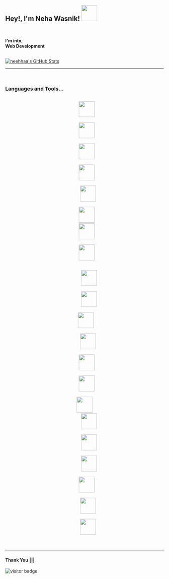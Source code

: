 <h2>Hey!, I'm Neha Wasnik! <img src="https://media.giphy.com/media/12oufCB0MyZ1Go/giphy.gif" width="50"></h2>
<br/>

**I'm into,**
<br/>
**Web Development**

<br/>
<a href="https://github.com/neehhaa">
  <img src="https://github-readme-stats.vercel.app/api?username=neehhaa&show_icons=true" alt="neehhaa's GitHub Stats" />
</a>
<br />

*************

<br />

### Languages and Tools...

<p align="center">

  
    
<code>
  <a href="https://www.oracle.com/java/" target="_blank"><img height="50" src="https://www.vectorlogo.zone/logos/java/java-horizontal.svg"></a>
</code>

<code>
  <a href="https://www.oracle.com/java/" target="_blank"><img height="50" src="https://www.vectorlogo.zone/logos/python/python-ar21.svg"></a>
</code>
  
<code>
  <a href="https://www.oracle.com/java/" target="_blank"><img height="50" src="https://www.vectorlogo.zone/logos/w3_html5/w3_html5-ar21.svg"></a>
</code>

  
<code>
  <a href="https://www.oracle.com/java/" target="_blank"><img height="50" src="https://www.vectorlogo.zone/logos/w3_css/w3_css-ar21.svg"></a>
</code>

<code>
   <a href="https://cdnlogo.com/logo/javascript_70428.html"><img height="50" src="https://cdn.cdnlogo.com/logos/j/69/javascript.svg"></a>
</code>
  
<code>
  <a href="https://www.oracle.com/java/" target="_blank"><img height="50" src="https://www.vectorlogo.zone/logos/djangoproject/djangoproject-ar21.svg"></a></code>
  
<code>
  <a href="https://www.oracle.com/java/" target="_blank"><img height="50" src="https://www.vectorlogo.zone/logos/usepanda/usepanda-ar21.svg"></a>
</code>
  
<code>
  <a href="https://www.oracle.com/java/" target="_blank"><img height="50" src="https://www.vectorlogo.zone/logos/arduino/arduino-ar21.svg"></a>
</code>
  
</p>

<p align="center">

  
<code>
    <a href="https://www.python.org/" target="_blank"><img height="50" src="https://www.vectorlogo.zone/logos/oracle/oracle-ar21.svg"></a>
</code>
  
  
<code>
    <a href="https://www.python.org/" target="_blank"><img height="50" src="https://www.vectorlogo.zone/logos/mysql/mysql-horizontal.svg"></a>
</code>
  
<code>
 <a href="https://www.oracle.com/java/" target="_blank"><img height="50" src="https://www.vectorlogo.zone/logos/mongodb/mongodb-ar21.svg"></a>
</code>
  
 <code>
   <a href="https://www.python.org/" target="_blank"><img height="50" src="https://www.vectorlogo.zone/logos/kaggle/kaggle-ar21.svg"></a>
 </code>
  
<code>
  <a href="https://www.linux.org/" target="_blank"><img height="50" src="https://www.vectorlogo.zone/logos/php/php-ar21.svg"></a>
</code>
  
<code>
  <a href="https://www.python.org/" target="_blank"><img height="50" src="https://www.vectorlogo.zone/logos/reactjs/reactjs-ar21.svg"></a>
</code>  
  
</p>  
  
<p align="center"
<code>
    <a href="https://www.python.org/" target="_blank"><img height="50" src="https://www.vectorlogo.zone/logos/linux/linux-ar21.svg"></a>
</code>
  
<code>
    <a href="https://www.python.org/" target="_blank"><img height="50" src="https://www.vectorlogo.zone/logos/visualstudio_code/visualstudio_code-ar21.svg"></a>
</code>
<code>
    <a href="https://www.python.org/" target="_blank"><img height="50" src="https://www.vectorlogo.zone/logos/git-scm/git-scm-ar21.svg"></a>
</code>
  
<code>
    <a href="https://www.python.org/" target="_blank"><img height="50" src="https://www.vectorlogo.zone/logos/github/github-ar21.svg"></a>
</code>  
<code>
  <a href="https://cdnlogo.com/logo/pycharm_36383.html"><img height="50"src="https://cdn.cdnlogo.com/logos/p/22/pycharm.svg"></a>
</code>  
<code>
   <a href="https://cdnlogo.com/logo/intellij-idea_36680.html"><img height="50" src="https://cdn.cdnlogo.com/logos/i/95/intellij-idea.svg"></a>
</code>

<code>
   <a href="https://cdnlogo.com/logo/eclipse_41470.html"><img height="50" src="https://cdn.cdnlogo.com/logos/e/57/eclipse.svg"></a>
</code>
<br/><br/>
</p>

***********************************

#### Thank You 🙏🏼

<p>
<img src="https://visitor-badge.laobi.icu/badge?page_id=neehhaa" alt="visitor badge"/>
</p>
